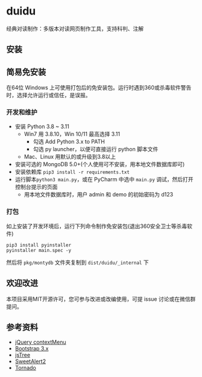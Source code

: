﻿# duidu

经典对读制作：多版本对读网页制作工具，支持科判、注解

## 安装

## 简易免安装

在64位 Windows 上可使用打包后的免安装包。运行时遇到360或杀毒软件警告时，选择允许运行或信任，是误报。

### 开发和维护

- 安装 Python 3.8 ~ 3.11
  - Win7 用 3.8.10，Win 10/11 最高选择 3.11
    - 勾选 Add Python 3.x to PATH
    - 勾选 py launcher，以便可直接运行 python 脚本文件
  - Mac、Linux 用默认的或升级到3.8以上
- 安装可选的 MongoDB 5.0+(个人使用可不安装，用本地文件数据库即可)
- 安装依赖库 `pip3 install -r requirements.txt`
- 运行脚本`python3 main.py`，或在 PyCharm 中选中 `main.py` 调试，然后打开控制台提示的页面
  - 用本地文件数据库时，用户 admin 和 demo 的初始密码为 d123

### 打包

如上安装了开发环境后，运行下列命令制作免安装包(退出360安全卫士等杀毒软件)
```
pip3 install pyinstaller
pyinstaller main.spec -y
```
然后将 `pkg/montydb` 文件夹复制到 `dist/duidu/_internal` 下

## 欢迎改进

本项目采用MIT开源许可，您可参与改进或改编使用，可提 issue 讨论或在微信群提问。

## 参考资料
- [jQuery contextMenu](https://swisnl.github.io/jQuery-contextMenu/docs.html)
- [Bootstrap 3.x](https://v3.bootcss.com/components/)
- [jsTree](https://www.bookstack.cn/read/jsTree-doc/)
- [SweetAlert2](https://sweetalert2.github.io)
- [Tornado](https://www.osgeo.cn/tornado/)
